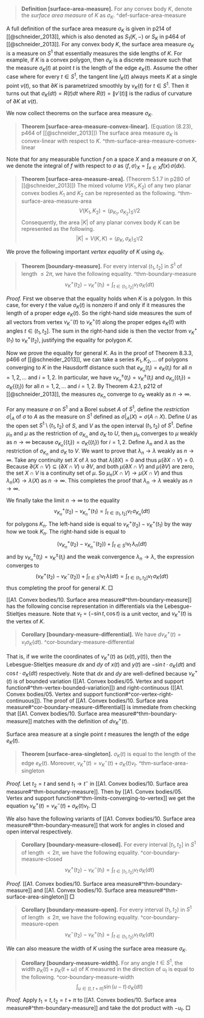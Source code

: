 > __Definition [surface-area-measure].__ For any convex body $K$, denote the _surface area measure_ of $K$ as $\sigma_K$.
> ^def-surface-area-measure

A full definition of the surface area measure $\sigma_K$ is given in p214 of [[@schneider_2013]], which is also denoted as $S_1(K, -)$ or $S_K$ in p464 of [[@schneider_2013]]. For any convex body $K$, the surface area measure $\sigma_K$ is a measure on $S^1$ that essentially measures the side lengths of $K$. For example, if $K$ is a convex polygon, then $\sigma_K$ is a discrete measure such that the measure $\sigma_K\left( t \right)$ at point $t$ is the length of the edge $e_K(t)$. Assume the other case where for every $t \in S^1$, the tangent line $l_K(t)$ always meets $K$ at a single point $v(t)$, so that $\partial K$ is parametrized smoothly by $v_K(t)$ for $t \in S^1$. Then it turns out that $\sigma_K(dt) = R(t) dt$ where $R(t) = \left\lVert v'(t) \right\rVert$ is the radius of curvature of $\partial K$ at $v(t)$.

We now collect theorems on the surface area measure $\sigma_K$.

> __Theorem [surface-area-measure-convex-linear].__ (Equation (8.23), p464 of [[@schneider_2013]]) The surface area measure $\sigma_K$ is convex-linear with respect to $K$. ^thm-surface-area-measure-convex-linear

Note that for any measurable function $f$ on a space $X$ and a measure $\sigma$ on $X$, we denote the integral of $f$ with respect to $\sigma$ as $\left< f, \sigma \right>_{X} = \int_{x \in X} f(x)\,\sigma(dx)$.

> __Theorem [surface-area-measure-area].__ (Theorem 5.1.7 in p280 of [[@schneider_2013]]) The mixed volume $V(K_1, K_2)$ of any two planar convex bodies $K_1$ and $K_2$ can be represented as the following. ^thm-surface-area-measure-area
$$
V(K_1, K_2) = \left< p_{K_1}, \sigma_{K_2} \right>_{S^1} / 2
$$
> Consequently, the area $|K|$ of any planar convex body $K$ can be represented as the following.
$$
|K| = V(K, K) = \left< p_K, \sigma_K \right>_{S^1} / 2
$$

We prove the following important _vertex equality_ of $K$ using $\sigma_K$.

> __Theorem [boundary-measure].__ For every interval $(t_1, t_2]$ in $S^1$ of length $\leq 2\pi$, we have the following equality. ^thm-boundary-measure
$$
v_K^+(t_2) - v_K^+(t_1) = \int_{t \in (t_1, t_2]} v_t \, \sigma_K(dt)
$$

_Proof._ First we observe that the equality holds when $K$ is a polygon. In this case, for every $t$ the value $\sigma_K(t)$ is nonzero if and only if it measures the length of a proper edge $e_K(t)$. So the right-hand side measures the sum of all vectors from vertex $v_K^-(t)$ to $v_K^+(t)$ along the proper edges $e_K(t)$ with angles $t \in (t_1, t_2]$. The sum in the right-hand side is then the vector from $v_K^+(t_1)$ to $v_K^+(t_2)$, justifying the equality for polygon $K$.  

Now we prove the equality for general $K$. As in the proof of Theorem 8.3.3, p466 of [[@schneider_2013]], we can take a series $K_1, K_2, \dots$ of polygons converging to $K$ in the Hausdorff distance such that $e_{K_n}(t_i) = e_{K}(t_i)$ for all $n = 1, 2, \dots$ and $i = 1, 2$. In particular, we have $v_{K_n}^{\pm}(t_i) = v_{K}^{\pm}(t_i)$ and $\sigma_{K_n}(\{t_i\}) = \sigma_{K}(\{t_i\})$ for all $n = 1, 2, \dots$ and $i = 1, 2$. By Theorem 4.2.1, p212 of [[@schneider_2013]], the measures $\sigma_{K_n}$ converge to $\sigma_K$ weakly as $n \to \infty$.

For any measure $\sigma$ on $S^1$ and a Borel subset $A$ of $S^1$, define the _restriction_ $\sigma|_A$ of $\sigma$ to $A$ as the measure on $S^1$ defined as $\sigma|_A(X) = \sigma(A \cap X)$. Define $U$ as the open set $S^1 \setminus \left\{ t_1, t_2 \right\}$ of $S$, and $V$ as the open interval $(t_1, t_2)$ of $S^1$. Define $\mu_n$ and $\mu$ as the restriction of $\sigma_{K_n}$ and $\sigma_K$ to $U$, then $\mu_n$ converges to $\mu$ weakly as $n \to \infty$ because $\sigma_{K_n}(\{t_i\}) = \sigma_{K}(\{t_i\})$ for $i = 1, 2$. Define $\lambda_n$ and $\lambda$ as the restriction of $\sigma_{K_n}$ and $\sigma_K$ to $V$. We want to prove that $\lambda_n \to \lambda$ weakly as $n \to \infty$. Take any continuity set $X$ of $\lambda$ so that $\lambda(\partial X) = 0$ and thus $\mu(\partial X \cap V) = 0$. Because $\partial(X \cap V) \subseteq (\partial X \cap V) \cup \partial V$, and both $\mu(\partial X \cap V)$ and $\mu(\partial V)$ are zero, the set $X \cap V$ is a continuity set of $\mu$. So $\mu_n(X \cap V) \to \mu(X \cap V)$ and thus $\lambda_n(X) \to \lambda(X)$ as $n \to \infty$. This completes the proof that $\lambda_n \to \lambda$ weakly as $n \to \infty$.

We finally take the limit $n \to \infty$ to the equality
$$
v_{K_n}^+(t_2) - v_{K_n}^+(t_1) = \int_{t \in (t_1, t_2]} v_t \, \sigma_{K_n}(dt)
$$
for polygons $K_n$. The left-hand side is equal to $v_K^+(t_2) - v_K^+(t_1)$ by the way how we took $K_n$. The right-hand side is equal to
$$
(v_{K_n}^+(t_2) - v_{K_n}^-(t_2)) + \int_{t \in S^1} v_t \, \lambda_n(dt)
$$
and by $v_{K_n}^{\pm}(t_i) = v_{K}^{\pm}(t_i)$ and the weak convergence $\lambda_n \to \lambda$, the expression converges to
$$
(v_{K}^+(t_2) - v_{K}^-(t_2)) + \int_{t \in S^1} v_t \, \lambda(dt) = \int_{t \in (t_1, t_2]} v_t\, \sigma_{K}(dt)
$$
thus completing the proof for general $K$. □

[[A1. Convex bodies/10. Surface area measure#^thm-boundary-measure]] has the following concise representation in differentials via the Lebesgue-Stieltjes measure. Note that $v_t = (-\sin t, \cos t)$ is a unit vector, and $v_K^+(t)$ is the vertex of $K$.

> __Corollary [boundary-measure-differential].__ We have $dv_K^+(t) = v_t \sigma_K(dt)$. ^cor-boundary-measure-differential

That is, if we write the coordinates of $v_K^+(t)$ as $(x(t), y(t))$, then the Lebesgue-Stieltjes measure $dx$ and $dy$ of $x(t)$ and $y(t)$ are $-\sin t \cdot \sigma_K(dt)$ and $\cos t \cdot \sigma_K(dt)$ respectively. Note that $dx$ and $dy$ are well-defined because $v_K^+(t)$ is of bounded variation ([[A1. Convex bodies/05. Vertex and support function#^thm-vertex-bounded-variation]]) and right-continuous ([[A1. Convex bodies/05. Vertex and support function#^cor-vertex-right-continuous]]). The proof of [[A1. Convex bodies/10. Surface area measure#^cor-boundary-measure-differential]] is immediate from checking that [[A1. Convex bodies/10. Surface area measure#^thm-boundary-measure]] matches with the definition of $d v_K^+(t)$.

Surface area measure at a single point $t$ measures the length of the edge $e_K(t)$.

> __Theorem [surface-area-singleton].__ $\sigma_K(t)$ is equal to the length of the edge $e_K(t)$. Moreover, $v_K^+(t) = v_K^-(t) + \sigma_K( t ) v_t$. ^thm-surface-area-singleton

_Proof._ Let $t_2 = t$ and send $t_1 \to t^-$ in [[A1. Convex bodies/10. Surface area measure#^thm-boundary-measure]]. Then by [[A1. Convex bodies/05. Vertex and support function#^thm-limits-converging-to-vertex]] we get the equation $v_K^+(t) = v_K^-(t) + \sigma_K( t) v_t$. □

We also have the following variants of [[A1. Convex bodies/10. Surface area measure#^thm-boundary-measure]] that work for angles in closed and open interval respectively.

> __Corollary [boundary-measure-closed].__ For every interval $[t_1, t_2]$ in $S^1$ of length $< 2\pi$, we have the following equality. ^cor-boundary-measure-closed
$$
v_K^+(t_2) - v_K^-(t_1) = \int_{t \in [t_1, t_2]} v_t \, \sigma_K(dt)
$$

_Proof._ [[A1. Convex bodies/10. Surface area measure#^thm-boundary-measure]] and [[A1. Convex bodies/10. Surface area measure#^thm-surface-area-singleton]] □

> __Corollary [boundary-measure-open].__ For every interval $(t_1, t_2)$ in $S^1$ of length $\leq 2\pi$, we have the following equality. ^cor-boundary-measure-open
$$
v_K^-(t_2) - v_K^+(t_1) = \int_{t \in (t_1, t_2)} v_t \, \sigma_K(dt)
$$

We can also measure the width of $K$ using the surface area measure $\sigma_K$.

> __Corollary [boundary-measure-width].__ For any angle $t \in S^1$, the width $p_K(t) + p_K(t + \omega)$ of $K$ measured in the direction of $u_t$ is equal to the following. ^cor-boundary-measure-width
$$
\int_{u \in (t, t + \pi)} \sin(u - t) \, \sigma_K(dt)
$$

_Proof._ Apply $t_1 = t, t_2 = t + \pi$ to [[A1. Convex bodies/10. Surface area measure#^thm-boundary-measure]] and take the dot product with $-u_t$. □
